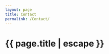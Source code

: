 ```yaml
---
layout: page
title: Contact
permalink: /Contact/
---
```


<h1 class="header center blue-text">{{ page.title | escape }}</h1>

<script type="text/javascript" src="https://webapi.amap.com/maps?v=1.4.12&key=6720218a5e53ddb5b9da631836f4c8eb">
</script>
<div id="container" ></div>
<script>
    var map = new AMap.Map("container", {
        zoom: 18,
        center:[116.473188,39.993253]
    });
    var marker = new AMap.Marker({
        map:map,
        position:[116.473188,39.993253],  
    })
    marker.on('click',function(e){
        marker.markOnAMAP({
            name:'首开广场',
            position:marker.getPosition()
        })
    })
    if(AMap.UA.mobile){
        document.getElementsByClassName('info')[0].style.display='none';
    }
</script>

